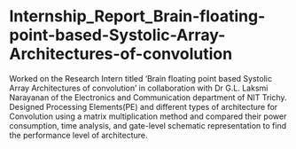 # Internship_Report_Brain-floating-point-based-Systolic-Array-Architectures-of-convolution
Worked on the Research Intern titled ‘Brain floating point based Systolic Array Architectures of 
convolution’ in collaboration with Dr G.L. Laksmi Narayanan of the Electronics and Communication 
department of NIT Trichy.
Designed Processing Elements(PE) and different types of architecture for Convolution using a matrix 
multiplication method and compared their power consumption, time analysis, and gate-level 
schematic representation to find the performance level of architecture.
